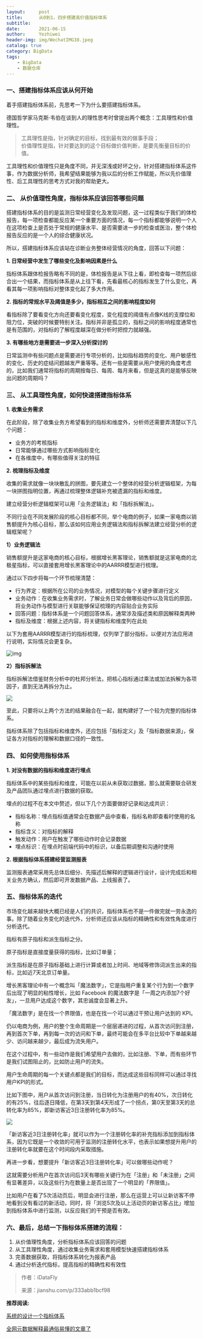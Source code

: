 ```yaml
---
layout:     post
title:      从0到1，四步搭建高价值指标体系
subtitle:   
date:       2021-06-15
author:     Yezhiwei
header-img: img/WechatIMG38.jpeg
catalog: true
category: BigData
tags:
    - BigData
    - 数据仓库
---
```


### 一、搭建指标体系应该从何开始

着手搭建指标体系前，先思考一下为什么要搭建指标体系。

德国哲学家马克斯·韦伯在谈到人的理性思考时曾提出两个概念：工具理性和价值理性。

> 工具理性是指，针对确定的目标，找到最有效的做事手段；  
> 价值理性是指，针对要达到的这个目标做价值判断，是要先衡量目标的价值。

工具理性和价值理性只是角度不同，并无深浅或好坏之分，针对搭建指标体系这件事，作为数据分析师，我希望结果能够为我以后的分析工作赋能，所以先价值理性、后工具理性的思考方式对我的帮助更大。

### 二、 从价值理性角度，指标体系应该回答哪些问题

搭建指标体系的目的是监测日常经营变化及发现问题，这一过程类似于我们的体检报告，每一项检查都能反应某一个重要方面的情况，每一个指标都能够说明一个人在这项检查上是否处于常规的健康水平、是否需要进一步的检查或医治，整个体检报告反应的是一个人的综合健康状况。

所以，搭建指标体系应该站在诊断业务整体经营情况的角度，回答以下问题：

**1. 日常经营中发生了哪些变化及影响因素是什么**

指标体系跟体检报告略有不同的是，体检报告是从下往上看，即检查每一项然后综合出一个结果，而指标体系是从上往下看，先看最核心的指标发生了什么变化，再看其每一项影响指标对整体变化起了多大作用。

**2. 指标的常规水平及阈值是多少，指标相互之间的影响程度如何**

看指标除了要看变化方向还要看变化程度，变化程度的阈值有点像K线的支撑位和阻力位，突破的时候要特别关注。指标并非是孤立的，指标之间的影响程度通常也是有范围的，对指标的了解程度越深在做分析时把控力就越强。

**3. 有哪些地方是需要进一步深入分析探讨的**

日常监测中有些问题点是需要进行专项分析的，比如指标趋势的变化、用户敏感性的变化、历史的症结问题越发严重等等。还有一些是需要从用户使用的角度考虑的，比如我们通常将指标的周期按每日、每周、每月来看，但是这真的是能够反映出问题的周期吗？

### 三、 从工具理性角度，如何快速搭建指标体系

**1. 收集业务需求**

在此阶段，除了收集业务方希望看到的指标和维度外，分析师还需要弄清楚以下几个问题：

+   业务方的考核指标
+   日常能够通过哪些方式影响指标变化
+   在各维度中，有哪些值得关注的特征

**2. 梳理指标及维度**

收集的需求就像一块块散乱的拼图，要先建立一个整体的经营分析逻辑框架，为每一块拼图指明位置，再通过梳理整体逻辑补充被遗漏的指标和维度。

建立经营分析逻辑框架可以用「业务逻辑法」和「指标拆解法」。

不同行业在不同发展阶段的核心目标都不同，举个电商的例子，如果一家电商以销售额提升为核心目标，那么该如何应用业务逻辑法和指标拆解法建立经营分析的逻辑框架呢？

**1）业务逻辑法**

销售额提升是这家电商的核心目标，根据增长黑客理论，销售额就是这家电商的北极星指标，可以直接套用增长黑客理论中的AARRR模型进行梳理。

通过以下四步将每一个环节梳理清楚：

+   行为界定：根据所在公司的业务情况，对模型的每个关键步骤进行定义
+   业务动作：在收集业务需求时，了解业务日常会做哪些动作以及背后的原因，将业务动作与模型进行关联能够保证梳理的内容贴合业务实际
+   回答问题：指标体系是一个问题回答体系，通常涉及描述类和原因解释类两种
+   指标及维度：根据上述内容，将关键指标和维度列在此处

以下为套用AARRR模型进行的指标梳理，仅列举了部分指标，以便对方法应用进行说明，实际情况会更复杂。

![img](https://gitee.com/yzhw/img/raw/master/img/7963084-a5de92cd3677150e.png)

**2）指标拆解法**

指标拆解法借鉴财务分析中的杜邦分析法，把核心指标通过乘法或加法拆解为各项因子，直到无法再拆分为止。

![](https://gitee.com/yzhw/img/raw/master/img/7963084-445d7960da103e37.png) 

至此，只要将以上两个方法的结果融合在一起，就构建好了一个较为完整的指标体系。

指标体系除了包括指标和维度外，还应包括「指标定义」及「指标数据来源」，保证各方对指标的理解和数据口径的一致性。

### 四、 如何使用指标体系

**1. 对没有数据的指标和维度进行埋点**

指标体系中的某些指标和维度，可能在以前从未获取过数据，那么就需要联合研发及产品团队通过埋点进行数据的获取。

埋点的过程不在本文中赘述，但以下几个方面要做好记录和达成共识：

+   指标名称：埋点指标值通常会在数据产品中查看，指标名称即查看时使用的名称
+   指标含义：对指标的解释
+   触发动作：用户在触发了哪些动作时会记录数据
+   埋点标识：在埋点时前端代码中的标识，以备后期调整和沟通时使用

**2. 根据指标体系搭建经营监测报表**

监测报表通常采用先总体后细分、先描述后解释的逻辑进行设计，设计完成后和相关业务方确认，然后即可开发数据产品、上线报表了。

### 五、指标体系的迭代

市场变化越来越快大概已经是人们的共识，指标体系也不是一件做完就一劳永逸的事。除了随着业务变化的迭代外，分析师还应该从指标的精确性和有效性角度进行分析迭代。

指标有原子指标和派生指标之分。

原子指标是直接度量获得的指标，比如订单量；

派生指标是在原子指标基础上进行计算或者加上时间、地域等修饰词派生出来的指标，比如近7天北京订单量。

增长黑客理论中有一个概念叫「魔法数字」，它是指用户重复某个行为到一个数字后出现了明显的粘性增长，比如 Facebook 的魔法数字是「一周之内添加7个好友」，一旦用户达成这个数字，其忠诚度会显著上升。

「魔法数字」是在找一个界限值，也是在找一个可以通过干预让用户达到的 KPI。

仍以电商为例，用户的整个生命周期是一个层层递进的过程，从首次访问到注册，再到首次下单，再到每一次的访问和下单，最终可能会在多平台比较中下单越来越少、访问越来越少，最后成为流失用户。

在这个过程中，有一些动作是我们希望用户去做的，比如注册、下单，而有些环节是我们试图阻止的，比如防止用户的流失。

用户生命周期的每一个关键点都是我们的目标，而达成这些目标同样可以通过寻找用户KPI的形式。

比如下图中，用户从首次访问到注册，当日转化为注册用户的有40%，次日转化的有25%，往后逐日降低，在第3天到第4天形成了一个拐点，第0天至第3天的总转化率为85%，即新访客近3日注册转化率为85%。

![](https://gitee.com/yzhw/img/raw/master/img/7963084-77f93eeef066b655.png)

「新访客近3日注册转化率」就可以作为一个注册转化率的补充指标添加到指标体系，因为它既是一个收敛的可用于监测的注册转化水平，也表示如果想提升用户的注册转化率就要在这个时间段内采取措施。

再进一步看，想要提升「新访客近3日注册转化率」可以做哪些动作呢？

这就需要分析用户在首次访问后3天有哪些关键行为在「注册」和「未注册」之间有显著差异，以及这些行为在数量上是否出现了一个明显的「界限值」。

比如用户在看了5次活动页后，明显会进行注册，那么在运营上可以让新访客不停地看到没有看过的新活动，同时，将「浏览5次及以上活动页的新访客占比」增加到指标体系中进行监测，以反应我们的干预是否有效。

### 六、最后，总结一下指标体系搭建的流程：

1.  从价值理性角度，分析指标体系应该回答的问题
2.  从工具理性角度，通过收集业务需求和套用模型快速搭建指标体系
3.  完善数据获取，将指标体系转化为报表产品
4.  通过分析迭代指标，提高指标的精确性和有效性


> 作者：iDataFly
> 
> 来源：jianshu.com/p/333abb1bcf98

**推荐阅读:**  

[系统的设计一个指标体系](http://mp.weixin.qq.com/s?__biz=MzA5Njk3Njc5Mw==&mid=2247484818&idx=1&sn=783e2b1f6d4ef6637a50953477adf430&chksm=90a6af64a7d12672b9d99d56c89cb1f855897772ffa9a6f69b2ecaa35e945f1f00fd009ddeb1&scene=21#wechat_redirect)

[全网元数据解释最通俗易懂的文章了](http://mp.weixin.qq.com/s?__biz=MzA5Njk3Njc5Mw==&mid=2247484813&idx=1&sn=b880bcf4c10575e9f43990a9261eff0c&chksm=90a6af7ba7d1266d0a03b7d84a81c9880c3a487bca98efabd6e7c40b3ed3ed8f5fbe90bc99d2&scene=21#wechat_redirect)
